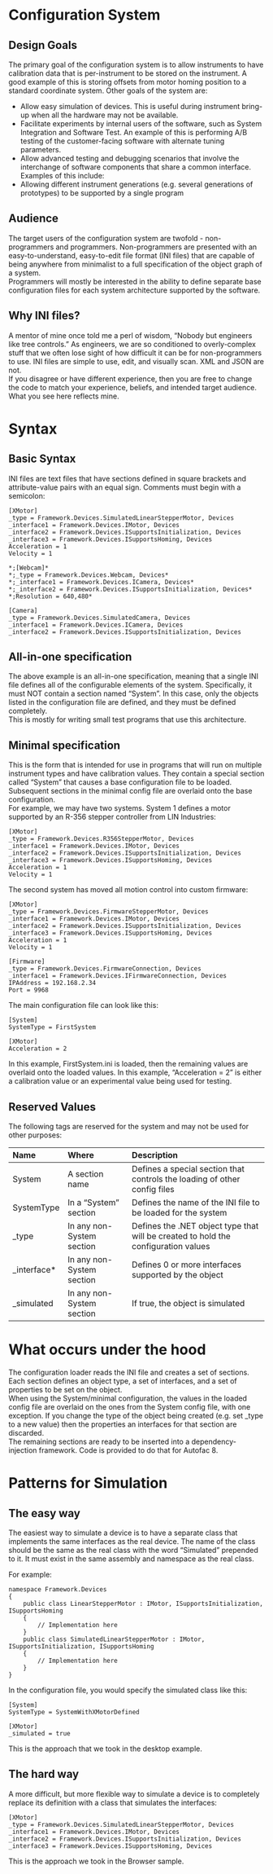 # Configuration System

## Design Goals

The primary goal of the configuration system is to allow instruments to have calibration data that is per-instrument to be stored on the instrument. A good example of this is storing offsets from motor homing position to a standard coordinate system.
Other goals of the system are:
* Allow easy simulation of devices. This is useful during instrument bring-up when all the hardware may not be available.
* Facilitate experiments by internal users of the software, such as System Integration and Software Test. An example of this is performing A/B testing of the customer-facing software with alternate tuning parameters.  
* Allow advanced testing and debugging scenarios that involve the interchange of software components that share a common interface. Examples of this include:
* Allowing different instrument generations (e.g. several generations of prototypes) to be supported by a single program

## Audience

The target users of the configuration system are twofold - non-programmers and programmers. Non-programmers are presented with an easy-to-understand, easy-to-edit file format (INI files) that are capable of being anywhere from minimalist to a full specification of the object graph of a system.  
Programmers will mostly be interested in the ability to define separate base configuration files for each system architecture supported by the software.

## Why INI files?

A mentor of mine once told me a perl of wisdom, “Nobody but engineers like tree controls.” As engineers, we are so conditioned to overly-complex stuff that we often lose sight of how difficult it can be for non-programmers to use. INI files are simple to use, edit, and visually scan. XML and JSON are not.  
If you disagree or have different experience, then you are free to change the code to match your experience, beliefs, and intended target audience. What you see here reflects mine.

# Syntax

## Basic Syntax

INI files are text files that have sections defined in square brackets and attribute-value pairs with an equal sign. Comments must begin with a semicolon:  
```
[XMotor]  
_type = Framework.Devices.SimulatedLinearStepperMotor, Devices  
_interface1 = Framework.Devices.IMotor, Devices  
_interface2 = Framework.Devices.ISupportsInitialization, Devices  
_interface3 = Framework.Devices.ISupportsHoming, Devices  
Acceleration = 1  
Velocity = 1

*;[Webcam]*  
*;_type = Framework.Devices.Webcam, Devices*  
*;_interface1 = Framework.Devices.ICamera, Devices*  
*;_interface2 = Framework.Devices.ISupportsInitialization, Devices*  
*;Resolution = 640,480*

[Camera]  
_type = Framework.Devices.SimulatedCamera, Devices  
_interface1 = Framework.Devices.ICamera, Devices  
_interface2 = Framework.Devices.ISupportsInitialization, Devices
```

## All-in-one specification

The above example is an all-in-one specification, meaning that a single INI file defines all of the configurable elements of the system. Specifically, it must NOT contain a section named “System”. In this case, only the objects listed in the configuration file are defined, and they must be defined completely.  
This is mostly for writing small test programs that use this architecture.

## Minimal specification

This is the form that is intended for use in programs that will run on multiple instrument types and have calibration values. They contain a special section called “System” that causes a base configuration file to be loaded. Subsequent sections in the minimal config file are overlaid onto the base configuration.  
For example, we may have two systems. System 1 defines a motor supported by an R-356 stepper controller from LIN Industries:  
```
[XMotor]  
_type = Framework.Devices.R356StepperMotor, Devices  
_interface1 = Framework.Devices.IMotor, Devices  
_interface2 = Framework.Devices.ISupportsInitialization, Devices  
_interface3 = Framework.Devices.ISupportsHoming, Devices  
Acceleration = 1  
Velocity = 1
```  
The second system has moved all motion control into custom firmware:
```
[XMotor]  
_type = Framework.Devices.FirmwareStepperMotor, Devices  
_interface1 = Framework.Devices.IMotor, Devices  
_interface2 = Framework.Devices.ISupportsInitialization, Devices  
_interface3 = Framework.Devices.ISupportsHoming, Devices  
Acceleration = 1  
Velocity = 1

[Firmware]  
_type = Framework.Devices.FirmwareConnection, Devices  
_interface1 = Framework.Devices.IFirmwareConnection, Devices  
IPAddress = 192.168.2.34  
Port = 9968
```
The main configuration file can look like this:  
```
[System]  
SystemType = FirstSystem

[XMotor]  
Acceleration = 2
```
In this example, FirstSystem.ini is loaded, then the remaining values are overlaid onto the loaded values. In this example, “Acceleration = 2” is either a calibration value or an experimental value being used for testing.

## Reserved Values

The following tags are reserved for the system and may not be used for other purposes:

| Name        | Where | Description |
|:------------| :---- | :---- |
| System      | A section name | Defines a special section that controls the loading of other config files |
| SystemType  | In a “System” section | Defines the name of the INI file to be loaded for the system |
| _type       | In any non-System section | Defines the .NET object type that will be created to hold the configuration values |
| _interface* | In any non-System section | Defines 0 or more interfaces supported by the object |
| _simulated  | In any non-System section | If true, the object is simulated |

# What occurs under the hood

The configuration loader reads the INI file and creates a set of sections. Each section defines an object type, a set of interfaces, and a set of properties to be set on the object.  
When using the System/minimal configuration, the values in the loaded config file are overlaid on the ones from the System config file, with one exception. If you change the type of the object being created (e.g. set _type to a new value) then the properties an interfaces for that section are discarded.  
The remaining sections are ready to be inserted into a dependency-injection framework. Code is provided to do that for Autofac 8.

# Patterns for Simulation

## The easy way

The easiest way to simulate a device is to have a separate class that implements the same interfaces as the real device. The name of the 
class should be the same as the real class with the word “Simulated” prepended to it. It must exist in the same assembly and namespace as the 
real class.

For example:
```
namespace Framework.Devices  
{  
    public class LinearStepperMotor : IMotor, ISupportsInitialization, ISupportsHoming  
    {  
        // Implementation here  
    }
    public class SimulatedLinearStepperMotor : IMotor, ISupportsInitialization, ISupportsHoming  
    {  
        // Implementation here  
    }  
}
```

In the configuration file, you would specify the simulated class like this:  
```
[System]
SystemType = SystemWithXMotorDefined

[XMotor]
_simulated = true
```

This is the approach that we took in the desktop example.

## The hard way

A more difficult, but more flexible way to simulate a device is to completely replace its definition with a class that simulates the interfaces:  
```
[XMotor]  
_type = Framework.Devices.SimulatedLinearStepperMotor, Devices  
_interface1 = Framework.Devices.IMotor, Devices  
_interface2 = Framework.Devices.ISupportsInitialization, Devices  
_interface3 = Framework.Devices.ISupportsHoming, Devices  
```
This is the approach we took in the Browser sample.
